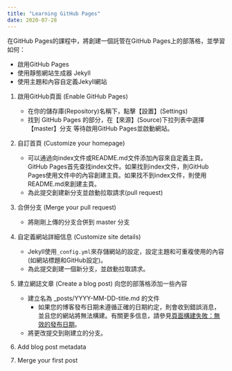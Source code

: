 ```yaml
---
title: "Learning GitHub Pages"
date: 2020-07-28
---
```


在GitHub Pages的課程中，將創建一個託管在GitHub Pages上的部落格，並學習如何：

* 啟用GitHub Pages
* 使用靜態網站生成器 Jekyll
* 使用主題和內容自定義Jekyll網站


1. 啟用GitHub頁面 (Enable GitHub Pages)
	- 在你的儲存庫(Repository)名稱下，點擊【設置】(Settings)
	- 找到 GitHub Pages 的部分，在【來源】(Source)下拉列表中選擇【master】分支
	等待啟用GitHub Pages並啟動網站。

2. 自訂首頁 (Customize your homepage)
	- 可以通過向index文件或README.md文件添加內容來自定義主頁。GitHub Pages首先查找index文件。如果找到index文件，則GitHub Pages使用文件中的內容創建主頁。如果找不到index文件，則使用README.md來創建主頁。
	- 為此提交創建新分支並啟動拉取請求(pull request)

3. 合併分支 (Merge your pull request)
	- 將剛剛上傳的分支合併到 master 分支
 
4. 自定義網站詳細信息 (Customize site details)
	- Jekyll使用`_config.yml`來存儲網站的設定，設定主題和可重複使用的內容(如網站標題和GitHub設定)。
	- 為此提交創建一個新分支，並啟動拉取請求。

5. 建立網誌文章 (Create a blog post)
向您的部落格添加一些內容
	- 建立名為 _posts/YYYY-MM-DD-title.md 的文件
		* 如果您的博客發布日期未遵循正確的日期約定，則會收到錯誤消息，並且您的網站將無法構建。有關更多信息，請參見[頁面構建失敗：無效的發布日期](https://docs.github.com/en/github/working-with-github-pages/troubleshooting-jekyll-build-errors-for-github-pages-sites)。
	- 將更改提交到剛建立的分支。

6. Add blog post metadata

7. Merge your first post
